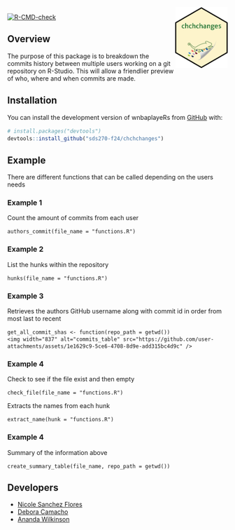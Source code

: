 <img src='data-raw/chchchanges_hex_sticker.png' align="right" height="139"/>

<!-- badges: start -->
  [![R-CMD-check](https://github.com/sds270-f24/chchchanges/actions/workflows/R-CMD-check.yaml/badge.svg)](https://github.com/sds270-f24/chchchanges/actions/workflows/R-CMD-check.yaml)
<!-- badges: end -->

## Overview

The purpose of this package is to breakdown the commits history between multiple users working on a git repository on R-Studio. This will allow a friendlier preview of who, where and when commits are made.

## Installation 

You can install the development version of wnbaplayeRs from [GitHub](https://github.com/) with:

``` r
# install.packages("devtools")
devtools::install_github("sds270-f24/chchchanges")
```

## Example

There are different functions that can be called depending on the users needs

### Example 1 

Count the amount of commits from each user

```{r}
authors_commit(file_name = "functions.R")
```

### Example 2

List the hunks within the repository

```{r}
hunks(file_name = "functions.R")
```

### Example 3

Retrieves the authors GitHub username along with commit id in order from most last to recent

```{r}
get_all_commit_shas <- function(repo_path = getwd())
<img width="837" alt="commits_table" src="https://github.com/user-attachments/assets/1e1629c9-5ce6-4708-8d9e-add315bc4d9c" />

```
### Example 4

Check to see if the file exist and then empty 

```{r}
check_file(file_name = "functions.R")
```

Extracts the names from each hunk

```{r}
extract_name(hunk = "functions.R")
```

### Example 4

Summary of the information above
```{r}
create_summary_table(file_name, repo_path = getwd())
```

## Developers

- [Nicole Sanchez Flores](https://github.com/NicoleSanchezFlores)
- [Debora Camacho](https://github.com/dmcam02)
- [Ananda Wilkinson](https://github.com/anandaw2)
